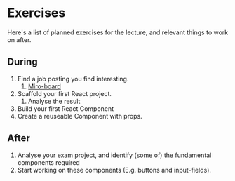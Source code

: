 # Exercises

Here's a list of planned exercises for the lecture, and relevant things to work on after.

## During

1. Find a job posting you find interesting.
   1. [Miro-board](https://miro.com/app/board/uXjVLOHFojs=/?share_link_id=427245660998)
2. Scaffold your first React project.
   1. Analyse the result
3. Build your first React Component
4. Create a reuseable Component with props.

## After

1. Analyse your exam project, and identify (some of) the fundamental components required
2. Start working on these components (E.g. buttons and input-fields).
